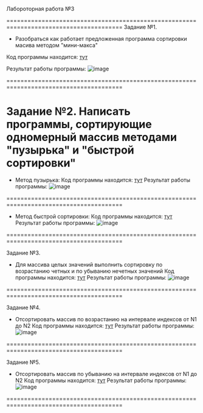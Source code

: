 Лабороторная работа №3

=======================================================================================
Задание №1.
- Разобраться как работает предложенная программа сортировки масива методом "мини-макса"

Код программы находится: [тут](./MinMaxSort.cpp)

Результат работы программы:
![image](https://github.com/drusch91/Lab_C/assets/119664059/39904a38-9686-402c-9bf2-9591b4ad2b21)

=======================================================================================

Задание №2.
Написать программы, сортирующие одномерный массив методами "пузырька" и "быстрой сортировки"
=======================================================================================

- Метод пузырька:
Код программы находится: [тут](./BubbleSort.cpp) 
Результат работы программы:
![image](https://github.com/drusch91/Lab_C/assets/119664059/3ef4645c-3620-42d6-88c2-65f8d8050799)

=======================================================================================

- Метод быстрой сортировки:
Код программы находится: [тут](./QuickSort.cpp) 
Результат работы программы:
![image](https://github.com/drusch91/Lab_C/assets/119664059/1aa32a08-7d6c-40eb-8aee-5fa211bb709e)

=======================================================================================

Задание №3.
- Для массива целых значений выполнить сортировку по возрастанию четных и по убыванию нечетных значений
Код программы находится: [тут](./sortedEvenOdd.cpp)
Результат работы программы:
![image](https://github.com/drusch91/Lab_C/assets/119664059/7989d592-2dad-4d53-9bb0-7b7060d0f13b)

=======================================================================================

Задание №4.
- Отсортировать массив по возрастанию на интервале индексов от N1 до N2
Код программы находится: [тут](./SortedSubArray.cpp)
Результат работы программы:
![image](https://github.com/drusch91/Lab_C/assets/119664059/6ac2d62b-2ac1-46bd-b6b6-31bfb426c6aa)

=======================================================================================

Задание №5.
- Отсортировать массив по убыванию на интервале индексов от N1 до N2
Код программы находится: [тут](./SortedSubArrayDesc.cpp)
Результат работы программы:
![image](https://github.com/drusch91/Lab_C/assets/119664059/98a6a93f-643a-4ed0-b45b-118435c01190)

=======================================================================================
